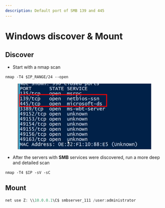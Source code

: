 ```yaml
---
description: Default port of SMB 139 and 445
---
```


# Windows discover & Mount

## Discover

* Start with a nmap scan

```shell
nmap -T4 $IP_RANGE/24 --open
```

<figure><img src="../../../.gitbook/assets/image (6).png" alt=""><figcaption></figcaption></figure>

* After the servers with **SMB** services were discovered, run a more deep and detailed scan

```shell
nmap -T4 $IP -sV -sC
```



## Mount

```powershell
net use Z: \\10.0.0.1\C$ smbserver_111 /user:administrator
```





